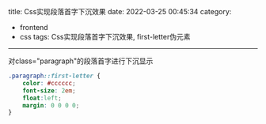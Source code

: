title: Css实现段落首字下沉效果
date: 2022-03-25 00:45:34
category:
- frontend
- css
tags: Css实现段落首字下沉效果, first-letter伪元素
---

对class="paragraph"的段落首字进行下沉显示
```css
.paragraph::first-letter {
    color: #cccccc;
    font-size: 2em;
    float:left;
    margin: 0 0 0 0;
}
```
